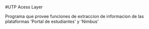 #UTP Acess Layer

Programa que provee funciones de extraccion de informacion de las plataformas 'Portal de estudiantes' y 'Nimbus'